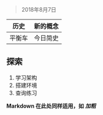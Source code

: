 > 2018年8月7日

|**历史**|新的概念|
|-------|-------|
|平衡车|今日简史|

**探索**
-----------
1. 学习架构
3. 搭建环境
3. 查询练习

<b> Markdown 在此处同样适用，如 *加粗* </b>




  [1]: https://www.baidu.com
